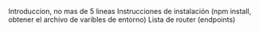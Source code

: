 Introduccion, no mas de 5 lineas
Instrucciones de instalación (npm install, obtener el archivo de varibles de entorno)
Lista de router (endpoints)